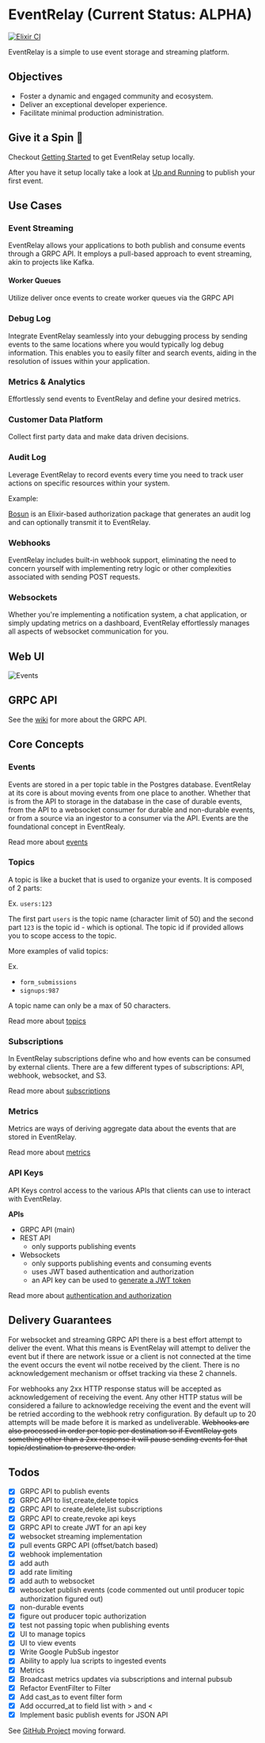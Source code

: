 # EventRelay (Current Status: ALPHA)

[![Elixir CI](https://github.com/eventrelay/eventrelay/actions/workflows/elixir.yml/badge.svg)](https://github.com/eventrelay/eventrelay/actions/workflows/elixir.yml)

EventRelay is a simple to use event storage and streaming platform. 

## Objectives

- Foster a dynamic and engaged community and ecosystem.
- Deliver an exceptional developer experience.
- Facilitate minimal production administration.

## Give it a Spin 🚀

Checkout [Getting Started](https://github.com/eventrelay/eventrelay/wiki/Getting-Started) to get EventRelay setup locally.

After you have it setup locally take a look at [Up and Running](https://github.com/eventrelay/eventrelay/wiki/Up-and-Running) to publish your first event.

## Use Cases

### Event Streaming

EventRelay allows your applications to both publish and consume events through a GRPC API. It employs a pull-based approach to event streaming, akin to projects like Kafka.

#### Worker Queues

Utilize deliver once events to create worker queues via the GRPC API

### Debug Log

Integrate EventRelay seamlessly into your debugging process by sending events to the same locations where you would typically log debug information. This enables you to easily filter and search events, aiding in the resolution of issues within your application.

### Metrics & Analytics

Effortlessly send events to EventRelay and define your desired metrics.

### Customer Data Platform

Collect first party data and make data driven decisions.

### Audit Log

Leverage EventRelay to record events every time you need to track user actions on specific resources within your system.

Example:

[Bosun](https://github.com/themusicman/bosun) is an Elixir-based authorization package that generates an audit log and can optionally transmit it to EventRelay.

### Webhooks

EventRelay includes built-in webhook support, eliminating the need to concern yourself with implementing retry logic or other complexities associated with sending POST requests.

### Websockets

Whether you're implementing a notification system, a chat application, or simply updating metrics on a dashboard, EventRelay effortlessly manages all aspects of websocket communication for you.


## Web UI
![Events](https://github.com/eventrelay/eventrelay/assets/41780/5aa1f274-f417-41c9-b091-832c194f2267)

## GRPC API

See the [wiki](https://github.com/eventrelay/eventrelay/wiki/GRPC) for more about the GRPC API.


## Core Concepts

### Events

Events are stored in a per topic table in the Postgres database. EventRelay at its core is about moving events from one place to another. Whether that is from the API to storage in the database in the case of durable events, from the API to a websocket consumer for durable and non-durable events, or from a source via an ingestor to a consumer via the API. Events are the foundational concept in EventRealy.

Read more about [events](https://github.com/eventrelay/eventrelay/wiki/Events)

### Topics

A topic is like a bucket that is used to organize your events. It is composed of 2 parts:

Ex. `users:123`

The first part `users` is the topic name (character limit of 50) and the second part `123` is the topic id - which is optional. The topic id if provided allows you to scope access to the topic. 

More examples of valid topics:

Ex.

- `form_submissions`
- `signups:987`

A topic name can only be a max of 50 characters.

Read more about [topics](https://github.com/eventrelay/eventrelay/wiki/Topics)

### Subscriptions

In EventRelay subscriptions define who and how events can be consumed by external clients. There are a few different types of subscriptions: API, webhook, websocket, and S3.

Read more about [subscriptions](https://github.com/eventrelay/eventrelay/wiki/Subscriptions)

### Metrics

Metrics are ways of deriving aggregate data about the events that are stored in EventRelay.

Read more about [metrics](https://github.com/eventrelay/eventrelay/wiki/Metrics)

### API Keys

API Keys control access to the various APIs that clients can use to interact with EventRelay.

**APIs**

- GRPC API (main)
- REST API 
    - only supports publishing events
- Websockets 
    - only supports publishing events and consuming events 
    - uses JWT based authentication and authorization
    - an API key can be used to [generate a JWT token](https://github.com/eventrelay/eventrelay/wiki/GRPC#create-jwt-token)
    
Read more about [authentication and authorization](https://github.com/eventrelay/eventrelay/wiki/Authentication-and-Authroization)


## Delivery Guarantees

For websocket and streaming GRPC API there is a best effort attempt to deliver the event. What this means is EventRelay will
attempt to deliver the event but if there are network issue or a client is not connected at the time the event occurs the event wil notbe received by the client. There is no acknowledgement mechanism or offset tracking via these 2 channels.

For webhooks any 2xx HTTP response status will be accepted as acknowledgement of receiving the event. Any other HTTP
status will be considered a failure to acknowledge receiving the event and the event will be retried according
to the webhook retry configuration. By default up to 20 attempts will be made before it is marked as undeliverable.
~~Webhooks are also processed in order per topic per destination so if EventRelay gets something other than a 2xx response
it will pause sending events for that topic/destination to preserve the order.~~

## Todos

- [x] GRPC API to publish events
- [x] GRPC API to list,create,delete topics
- [x] GRPC API to create,delete,list subscriptions
- [x] GRPC API to create,revoke api keys
- [x] GRPC API to create JWT for an api key
- [x] websocket streaming implementation
- [x] pull events GRPC API (offset/batch based)
- [x] webhook implementation
- [x] add auth
- [x] add rate limiting
- [x] add auth to websocket
- [x] websocket publish events (code commented out until producer topic authorization figured out)
- [x] non-durable events
- [x] figure out producer topic authorization
- [x] test not passing topic when publishing events
- [x] UI to manage topics
- [x] UI to view events
- [x] Write Google PubSub ingestor
- [x] Ability to apply lua scripts to ingested events
- [x] Metrics
- [x] Broadcast metrics updates via subscriptions and internal pubsub
- [x] Refactor EventFilter to Filter
- [x] Add cast_as to event filter form
- [x] Add occurred_at to field list with > and <
- [x] Implement basic publish events for JSON API

See [GitHub Project](https://github.com/orgs/eventrelay/projects/1) moving forward.
